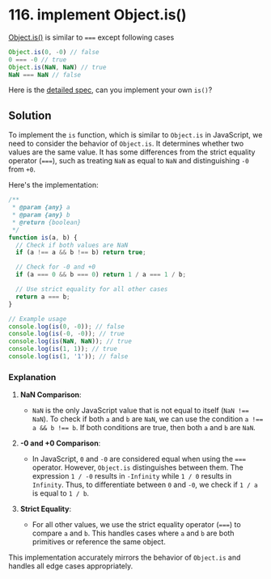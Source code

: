 # 116. implement Object.is()

[Object.is()](https://developer.mozilla.org/en-US/docs/Web/JavaScript/Reference/Global_Objects/Object/is) is similar to `===` except following cases

```js
Object.is(0, -0) // false
0 === -0 // true
Object.is(NaN, NaN) // true
NaN === NaN // false
```

Here is the [detailed spec](https://www.ecma-international.org/ecma-262/6.0/#sec-samevalue), can you implement your own `is()`?

## Solution

To implement the `is` function, which is similar to `Object.is` in JavaScript, we need to consider the behavior of `Object.is`. It determines whether two values are the same value. It has some differences from the strict equality operator (`===`), such as treating `NaN` as equal to `NaN` and distinguishing `-0` from `+0`.

Here's the implementation:

```javascript
/**
 * @param {any} a
 * @param {any} b
 * @return {boolean}
 */
function is(a, b) {
  // Check if both values are NaN
  if (a !== a && b !== b) return true;

  // Check for -0 and +0
  if (a === 0 && b === 0) return 1 / a === 1 / b;

  // Use strict equality for all other cases
  return a === b;
}

// Example usage
console.log(is(0, -0)); // false
console.log(is(-0, -0)); // true
console.log(is(NaN, NaN)); // true
console.log(is(1, 1)); // true
console.log(is(1, '1')); // false
```

### Explanation

1. **NaN Comparison**:
   - `NaN` is the only JavaScript value that is not equal to itself (`NaN !== NaN`). To check if both `a` and `b` are `NaN`, we can use the condition `a !== a && b !== b`. If both conditions are true, then both `a` and `b` are `NaN`.

2. **-0 and +0 Comparison**:
   - In JavaScript, `0` and `-0` are considered equal when using the `===` operator. However, `Object.is` distinguishes between them. The expression `1 / -0` results in `-Infinity` while `1 / 0` results in `Infinity`. Thus, to differentiate between `0` and `-0`, we check if `1 / a` is equal to `1 / b`.

3. **Strict Equality**:
   - For all other values, we use the strict equality operator (`===`) to compare `a` and `b`. This handles cases where `a` and `b` are both primitives or reference the same object.

This implementation accurately mirrors the behavior of `Object.is` and handles all edge cases appropriately.